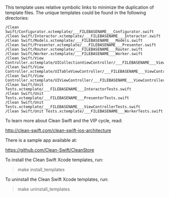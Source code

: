 This template uses relative symbolic links to minimize the duplication of template files. The unique templates could be found in the following directories:

    /Clean Swift/Configurator.xctemplate/___FILEBASENAME___Configurator.swift
    /Clean Swift/Interactor.xctemplate/___FILEBASENAME___Interactor.swift
    /Clean Swift/Models.xctemplate/___FILEBASENAME___Models.swift
    /Clean Swift/Presenter.xctemplate/___FILEBASENAME___Presenter.swift
    /Clean Swift/Router.xctemplate/___FILEBASENAME___Router.swift
    /Clean Swift/Worker.xctemplate/___FILEBASENAME___Worker.swift
    /Clean Swift/View Controller.xctemplate/UICollectionViewController/___FILEBASENAME___ViewController.swift
    /Clean Swift/View Controller.xctemplate/UITableViewController/___FILEBASENAME___ViewController.swift
    /Clean Swift/View Controller.xctemplate/UIViewController/___FILEBASENAME___ViewController.swift
    /Clean Swift/Unit Tests.xctemplate/___FILEBASENAME___InteractorTests.swift
    /Clean Swift/Unit Tests.xctemplate/___FILEBASENAME___PresenterTests.swift
    /Clean Swift/Unit Tests.xctemplate/___FILEBASENAME___ViewControllerTests.swift
    /Clean Swift/Unit Tests.xctemplate/___FILEBASENAME___WorkerTests.swift

To learn more about Clean Swift and the VIP cycle, read:

http://clean-swift.com/clean-swift-ios-architecture

There is a sample app available at:

https://github.com/Clean-Swift/CleanStore

To install the Clean Swift Xcode templates, run:

> make install_templates

To uninstall the Clean Swift Xcode templates, run:

> make uninstall_templates

